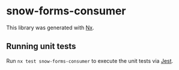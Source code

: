 # snow-forms-consumer

This library was generated with [Nx](https://nx.dev).

## Running unit tests

Run `nx test snow-forms-consumer` to execute the unit tests via [Jest](https://jestjs.io).
